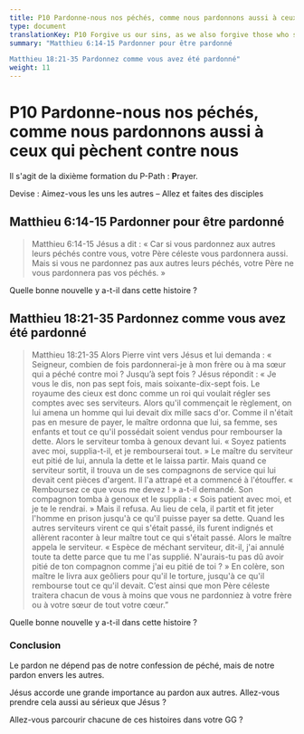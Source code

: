 ```yaml
---
title: P10 Pardonne-nous nos péchés, comme nous pardonnons aussi à ceux qui pèchent contre nous
type: document
translationKey: P10 Forgive us our sins, as we also forgive those who sin against us
summary: "Matthieu 6:14-15 Pardonner pour être pardonné	

Matthieu 18:21-35 Pardonnez comme vous avez été pardonné"
weight: 11
---
```

# P10 Pardonne-nous nos péchés, comme nous pardonnons aussi à ceux qui pèchent contre nous

Il s'agit de la dixième formation du P-Path : **P**rayer.

Devise : Aimez-vous les uns les autres – Allez et faites des disciples

## Matthieu 6:14-15 Pardonner pour être pardonné

>   Matthieu 6:14-15 Jésus a dit : « Car si vous pardonnez aux autres leurs péchés contre vous, votre Père céleste vous pardonnera aussi. Mais si vous ne pardonnez pas aux autres leurs péchés, votre Père ne vous pardonnera pas vos péchés. »

Quelle bonne nouvelle y a-t-il dans cette histoire ?

## Matthieu 18:21-35 Pardonnez comme vous avez été pardonné

>   Matthieu 18:21-35 Alors Pierre vint vers Jésus et lui demanda : « Seigneur, combien de fois pardonnerai-je à mon frère ou à ma sœur qui a péché contre moi ? Jusqu’à sept fois ? Jésus répondit : « Je vous le dis, non pas sept fois, mais soixante-dix-sept fois. Le royaume des cieux est donc comme un roi qui voulait régler ses comptes avec ses serviteurs. Alors qu'il commençait le règlement, on lui amena un homme qui lui devait dix mille sacs d'or. Comme il n'était pas en mesure de payer, le maître ordonna que lui, sa femme, ses enfants et tout ce qu'il possédait soient vendus pour rembourser la dette. Alors le serviteur tomba à genoux devant lui. « Soyez patients avec moi, supplia-t-il, et je rembourserai tout. » Le maître du serviteur eut pitié de lui, annula la dette et le laissa partir. Mais quand ce serviteur sortit, il trouva un de ses compagnons de service qui lui devait cent pièces d'argent. Il l'a attrapé et a commencé à l'étouffer. « Remboursez ce que vous me devez ! » a-t-il demandé. Son compagnon tomba à genoux et le supplia : « Sois patient avec moi, et je te le rendrai. » Mais il refusa. Au lieu de cela, il partit et fit jeter l'homme en prison jusqu'à ce qu'il puisse payer sa dette. Quand les autres serviteurs virent ce qui s'était passé, ils furent indignés et allèrent raconter à leur maître tout ce qui s'était passé. Alors le maître appela le serviteur. « Espèce de méchant serviteur, dit-il, j'ai annulé toute ta dette parce que tu me l'as supplié. N'aurais-tu pas dû avoir pitié de ton compagnon comme j'ai eu pitié de toi ? » En colère, son maître le livra aux geôliers pour qu'il le torture, jusqu'à ce qu'il rembourse tout ce qu'il devait. C’est ainsi que mon Père céleste traitera chacun de vous à moins que vous ne pardonniez à votre frère ou à votre sœur de tout votre cœur.”

Quelle bonne nouvelle y a-t-il dans cette histoire ?

### Conclusion

Le pardon ne dépend pas de notre confession de péché, mais de notre pardon envers les autres.

Jésus accorde une grande importance au pardon aux autres. Allez-vous prendre cela aussi au sérieux que Jésus ?

Allez-vous parcourir chacune de ces histoires dans votre GG ?

